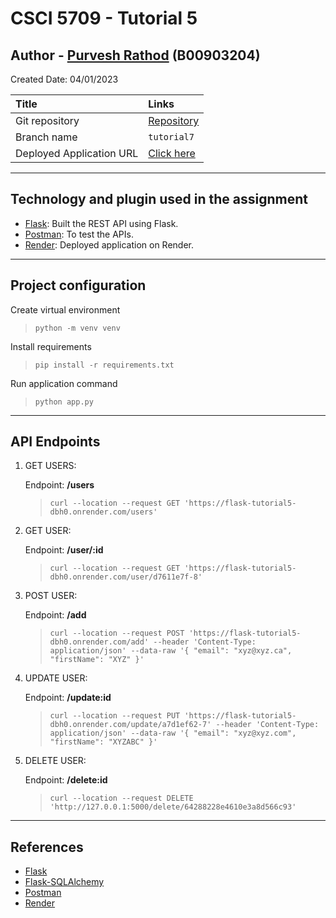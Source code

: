 # CSCI 5709 - Tutorial 5

## Author - [Purvesh Rathod](mailto:purvesh.r@dal.ca) (B00903204)

Created Date: 04/01/2023

| Title                    | Links                                                                 |
|:-------------------------|:----------------------------------------------------------------------|
| Git repository           | [Repository](https://git.cs.dal.ca/rathod/csci-5709/-/tree/tutorial7) |
| Branch name              | `tutorial7`                                                           |
| Deployed Application URL | [Click here](https://flask-tutorial5-dbh0.onrender.com)               |

---

## Technology and plugin used in the assignment

- [Flask](https://flask.palletsprojects.com/en/2.2.x/): Built the REST API using Flask.
- [Postman](https://www.postman.com/): To test the APIs.
- [Render](https://render.com/): Deployed application on Render.

---

## Project configuration

Create virtual environment

> `python -m venv venv`

Install requirements

> `pip install -r requirements.txt`

Run application command

> `python app.py`


---

## API Endpoints

1. GET USERS:

   Endpoint: **/users**

   > `curl --location --request GET 'https://flask-tutorial5-dbh0.onrender.com/users'`

2. GET USER:

   Endpoint: **/user/:id**

   > `curl --location --request GET 'https://flask-tutorial5-dbh0.onrender.com/user/d7611e7f-8'`


3. POST USER:

   Endpoint:  **/add**

   > `curl --location --request POST 'https://flask-tutorial5-dbh0.onrender.com/add' --header 'Content-Type: application/json' --data-raw '{ "email": "xyz@xyz.ca", "firstName": "XYZ" }'`

4. UPDATE USER:

   Endpoint: **/update:id**

   > `curl --location --request PUT 'https://flask-tutorial5-dbh0.onrender.com/update/a7d1ef62-7' --header 'Content-Type: application/json' --data-raw '{ "email": "xyz@xyz.com", "firstName": "XYZABC" }'`


5. DELETE USER:

   Endpoint: **/delete:id**

   > `curl --location --request DELETE 'http://127.0.0.1:5000/delete/64288228e4610e3a8d566c93'`

---

## References

- [Flask](https://flask.palletsprojects.com/en/2.2.x/)
- [Flask-SQLAlchemy](https://flask-sqlalchemy.palletsprojects.com/en/3.0.x/)
- [Postman](https://www.postman.com/)
- [Render](https://render.com/)

